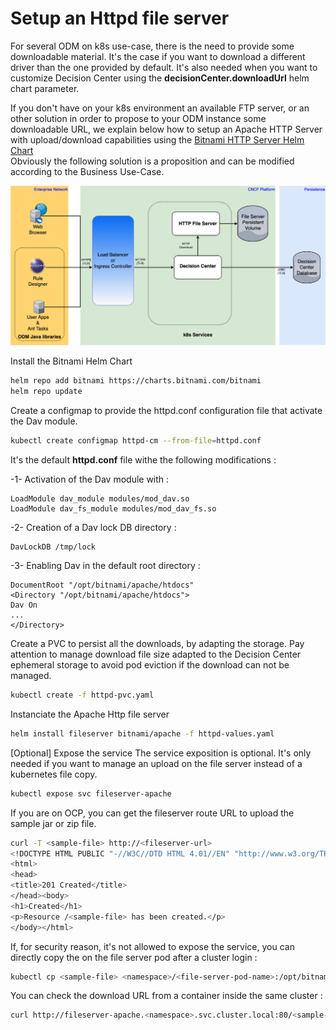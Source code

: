 # Setup an Httpd file server

For several ODM on k8s use-case, there is the need to provide some downloadable material.
It's the case if you want to download a different driver than the one provided by default.
It's also needed when you want to customize Decision Center using the **decisionCenter.downloadUrl** helm chart parameter.

If you don't have on your k8s environment an available FTP server, or an other solution in order to propose to your ODM instance some downloadable URL, we explain below how to setup an Apache HTTP Server with upload/download capabilities using the [Bitnami HTTP Server Helm Chart](https://artifacthub.io/packages/helm/bitnami/apache)   
Obviously the following solution is a proposition and can be modified according to the Business Use-Case.

![File Server](images/FileServerUpload.png)

Install the Bitnami Helm Chart

```bash
helm repo add bitnami https://charts.bitnami.com/bitnami
helm repo update 
```

Create a configmap to provide the httpd.conf configuration file that activate the Dav module.

```bash
kubectl create configmap httpd-cm --from-file=httpd.conf
```

It's the default **httpd.conf** file withe the following modifications :

-1- Activation of the Dav module with :

```
LoadModule dav_module modules/mod_dav.so 
LoadModule dav_fs_module modules/mod_dav_fs.so
```

-2- Creation of a Dav lock DB directory :

```
DavLockDB /tmp/lock
```

-3- Enabling Dav in the default root directory :

```
DocumentRoot "/opt/bitnami/apache/htdocs"
<Directory "/opt/bitnami/apache/htdocs"> 
Dav On
...
</Directory>
```

Create a PVC to persist all the downloads, by adapting the storage.
Pay attention to manage download file size adapted to the Decision Center ephemeral storage to avoid pod eviction if the download can not be managed. 

```bash
kubectl create -f httpd-pvc.yaml
```

Instanciate the Apache Http file server

```bash
helm install fileserver bitnami/apache -f httpd-values.yaml
```

[Optional] Expose the service
The service exposition is optional. It's only needed if you want to manage an upload on the file server instead of a kubernetes file copy.

```bash
kubectl expose svc fileserver-apache
```

If you are on OCP, you can get the fileserver route URL to upload the sample jar or zip file.

```bash
curl -T <sample-file> http://<fileserver-url>
<!DOCTYPE HTML PUBLIC "-//W3C//DTD HTML 4.01//EN" "http://www.w3.org/TR/html4/strict.dtd">
<html>
<head>
<title>201 Created</title>
</head><body>
<h1>Created</h1>
<p>Resource /<sample-file> has been created.</p>
</body></html>
```

If, for security reason, it's not allowed to expose the service, you can directly copy the <sample-file> on the file server pod after a cluster login :

```bash
kubectl cp <sample-file> <namespace>/<file-server-pod-name>:/opt/bitnami/apache/htdocs/<sample-file> -n <namespace>
```

You can check the download URL from a container inside the same cluster :

```bash
curl http://fileserver-apache.<namespace>.svc.cluster.local:80/<sample-file> -o <sample-file>
```

